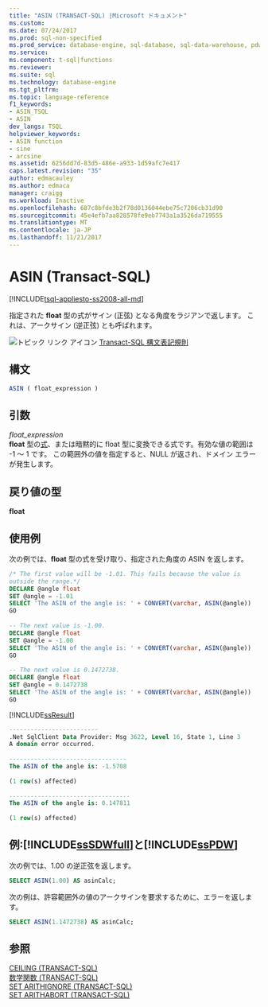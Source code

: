 ```yaml
---
title: "ASIN (TRANSACT-SQL) |Microsoft ドキュメント"
ms.custom: 
ms.date: 07/24/2017
ms.prod: sql-non-specified
ms.prod_service: database-engine, sql-database, sql-data-warehouse, pdw
ms.service: 
ms.component: t-sql|functions
ms.reviewer: 
ms.suite: sql
ms.technology: database-engine
ms.tgt_pltfrm: 
ms.topic: language-reference
f1_keywords:
- ASIN_TSQL
- ASIN
dev_langs: TSQL
helpviewer_keywords:
- ASIN function
- sine
- arcsine
ms.assetid: 6256dd7d-83d5-486e-a933-1d59afc7e417
caps.latest.revision: "35"
author: edmacauley
ms.author: edmaca
manager: craigg
ms.workload: Inactive
ms.openlocfilehash: 687c8bfde3b2f78d0136044ebe75c7206cb31d90
ms.sourcegitcommit: 45e4efb7aa828578fe9eb7743a1a3526da719555
ms.translationtype: MT
ms.contentlocale: ja-JP
ms.lasthandoff: 11/21/2017
---
```

# <a name="asin-transact-sql"></a>ASIN (Transact-SQL)
[!INCLUDE[tsql-appliesto-ss2008-all-md](../../includes/tsql-appliesto-ss2008-all-md.md)]

指定された **float** 型の式がサイン (正弦) となる角度をラジアンで返します。 これは、アークサイン (逆正弦) とも呼ばれます。
  
![トピック リンク アイコン](../../database-engine/configure-windows/media/topic-link.gif "トピック リンク アイコン") [Transact-SQL 構文表記規則](../../t-sql/language-elements/transact-sql-syntax-conventions-transact-sql.md)
  
## <a name="syntax"></a>構文  
  
```sql
ASIN ( float_expression )  
```  
  
## <a name="arguments"></a>引数  
*float_expression*  
**float** 型の[式](../../t-sql/language-elements/expressions-transact-sql.md)、または暗黙的に float 型に変換できる式です。有効な値の範囲は -1 ～ 1 です。 この範囲外の値を指定すると、NULL が返され、ドメイン エラーが発生します。
  
## <a name="return-types"></a>戻り値の型
**float**
  
## <a name="examples"></a>使用例  
次の例では、**float** 型の式を受け取り、指定された角度の ASIN を返します。
  
```sql
/* The first value will be -1.01. This fails because the value is   
outside the range.*/  
DECLARE @angle float  
SET @angle = -1.01  
SELECT 'The ASIN of the angle is: ' + CONVERT(varchar, ASIN(@angle))  
GO  
  
-- The next value is -1.00.  
DECLARE @angle float  
SET @angle = -1.00  
SELECT 'The ASIN of the angle is: ' + CONVERT(varchar, ASIN(@angle))  
GO  
  
-- The next value is 0.1472738.  
DECLARE @angle float  
SET @angle = 0.1472738  
SELECT 'The ASIN of the angle is: ' + CONVERT(varchar, ASIN(@angle))  
GO  
```  
  
[!INCLUDE[ssResult](../../includes/ssresult-md.md)]
  
```sql
-------------------------  
.Net SqlClient Data Provider: Msg 3622, Level 16, State 1, Line 3  
A domain error occurred.  
  
---------------------------------   
The ASIN of the angle is: -1.5708                          
  
(1 row(s) affected)  
  
----------------------------------   
The ASIN of the angle is: 0.147811                         
  
(1 row(s) affected)  
```  
  
## <a name="examples-includesssdwfullincludessssdwfull-mdmd-and-includesspdwincludessspdw-mdmd"></a>例:[!INCLUDE[ssSDWfull](../../includes/sssdwfull-md.md)]と[!INCLUDE[ssPDW](../../includes/sspdw-md.md)]  
次の例では、1.00 の逆正弦を返します。
  
```sql
SELECT ASIN(1.00) AS asinCalc;  
```  
  
次の例は、許容範囲外の値のアークサインを要求するために、エラーを返します。
  
```sql
SELECT ASIN(1.1472738) AS asinCalc;  
```  
  
## <a name="see-also"></a>参照
[CEILING &#40;TRANSACT-SQL&#41;](../../t-sql/functions/ceiling-transact-sql.md)  
[数学関数 &#40;TRANSACT-SQL&#41;](../../t-sql/functions/mathematical-functions-transact-sql.md)  
[SET ARITHIGNORE &#40;TRANSACT-SQL&#41;](../../t-sql/statements/set-arithignore-transact-sql.md)  
[SET ARITHABORT &#40;TRANSACT-SQL&#41;](../../t-sql/statements/set-arithabort-transact-sql.md)
  
  

